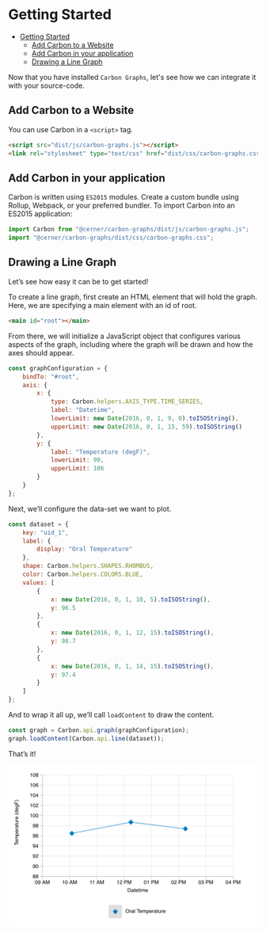 # Getting Started

-   [Getting Started](#getting-started)
    -   [Add Carbon to a Website](#add-carbon-to-a-website)
    -   [Add Carbon in your application](#add-carbon-in-your-application)
    -   [Drawing a Line Graph](#drawing-a-line-graph)

Now that you have installed `Carbon Graphs`, let's see how we can integrate it with your source-code.

## Add Carbon to a Website

You can use Carbon in a `<script>` tag.

```html
<script src="dist/js/carbon-graphs.js"></script>
<link rel="stylesheet" type="text/css" href="dist/css/carbon-graphs.css" />
```

## Add Carbon in your application

Carbon is written using `ES2015` modules. Create a custom bundle using Rollup, Webpack, or your preferred bundler. To import Carbon into an ES2015 application:

```js
import Carbon from "@cerner/carbon-graphs/dist/js/carbon-graphs.js";
import "@cerner/carbon-graphs/dist/css/carbon-graphs.css";
```

## Drawing a Line Graph

Let’s see how easy it can be to get started!

To create a line graph, first create an HTML element that will hold the graph. Here, we are specifying a main element with an id of root.

```html
<main id="root"></main>
```

From there, we will initialize a JavaScript object that configures various aspects of the graph, including where the graph will be drawn and how the axes should appear.

```js
const graphConfiguration = {
    bindTo: "#root",
    axis: {
        x: {
            type: Carbon.helpers.AXIS_TYPE.TIME_SERIES,
            label: "Datetime",
            lowerLimit: new Date(2016, 0, 1, 9, 0).toISOString(),
            upperLimit: new Date(2016, 0, 1, 15, 59).toISOString()
        },
        y: {
            label: "Temperature (degF)",
            lowerLimit: 90,
            upperLimit: 106
        }
    }
};
```

Next, we’ll configure the data-set we want to plot.

```js
const dataset = {
    key: "uid_1",
    label: {
        display: "Oral Temperature"
    },
    shape: Carbon.helpers.SHAPES.RHOMBUS,
    color: Carbon.helpers.COLORS.BLUE,
    values: [
        {
            x: new Date(2016, 0, 1, 10, 5).toISOString(),
            y: 96.5
        },
        {
            x: new Date(2016, 0, 1, 12, 15).toISOString(),
            y: 98.7
        },
        {
            x: new Date(2016, 0, 1, 14, 15).toISOString(),
            y: 97.4
        }
    ]
};
```

And to wrap it all up, we’ll call `loadContent` to draw the content.

```js
const graph = Carbon.api.graph(graphConfiguration);
graph.loadContent(Carbon.api.line(dataset));
```

That’s it!

![Alt](../assets/carbon-getting-started.png "Getting Started")
